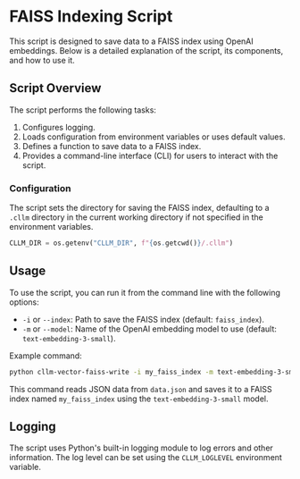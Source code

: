 # FAISS Indexing Script

This script is designed to save data to a FAISS index using OpenAI embeddings. Below is a detailed explanation of the script, its components, and how to use it.

## Script Overview

The script performs the following tasks:
1. Configures logging.
2. Loads configuration from environment variables or uses default values.
3. Defines a function to save data to a FAISS index.
4. Provides a command-line interface (CLI) for users to interact with the script.

### Configuration

The script sets the directory for saving the FAISS index, defaulting to a `.cllm` directory in the current working directory if not specified in the environment variables.

```python
CLLM_DIR = os.getenv("CLLM_DIR", f"{os.getcwd()}/.cllm")
```

## Usage

To use the script, you can run it from the command line with the following options:

- `-i` or `--index`: Path to save the FAISS index (default: `faiss_index`).
- `-m` or `--model`: Name of the OpenAI embedding model to use (default: `text-embedding-3-small`).

Example command:

```sh
python cllm-vector-faiss-write -i my_faiss_index -m text-embedding-3-small < data.json
```

This command reads JSON data from `data.json` and saves it to a FAISS index named `my_faiss_index` using the `text-embedding-3-small` model.

## Logging

The script uses Python's built-in logging module to log errors and other information. The log level can be set using the `CLLM_LOGLEVEL` environment variable.